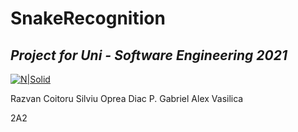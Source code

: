 # SnakeRecognition
## _Project for Uni - Software Engineering 2021_
[![N|Solid](https://plati-taxe.uaic.ro/img/logo-retina1.png)](https://www.info.uaic.ro/)

   Razvan Coitoru
   Silviu Oprea
   Diac P. Gabriel 
   Alex Vasilica


2A2
